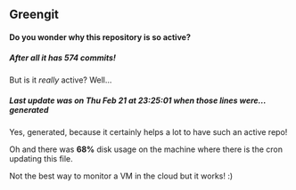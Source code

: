 ## Greengit

#### Do you wonder why this repository is so active?

##### After all it has 574 commits!

But is it *really* active? Well...

##### Last update was on Thu Feb 21 at 23:25:01 when those lines were... generated

Yes, generated, because it certainly helps a lot to have such an active repo!

Oh and there was **68%** disk usage on the machine
where there is the cron updating this file.

Not the best way to monitor a VM in the cloud but it works! :)
